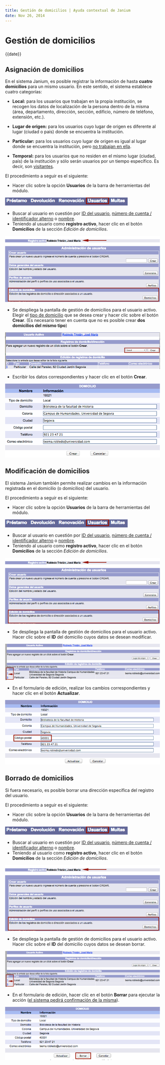 ```yaml
---
title: Gestión de domicilios | Ayuda contextual de Janium
date: Nov 26, 2014
---
```


# Gestión de domicilios

{{date}}

## Asignación de domicilios

En el sistema Janium, es posible registrar la información de hasta
**cuatro domicilios** para un mismo usuario. En este sentido, el sistema
establece cuatro categorías:

- **Local:** para los usuarios que trabajan en la propia institución, se
recogen los datos de localización de la persona dentro de la misma
(área, departamento, dirección, sección, edificio, número de teléfono,
extensión, etc.).
- **Lugar de origen:** para los usuarios cuyo lugar de origen es
diferente al lugar (ciudad o país) donde se encuentra la institución.
- **Particular:** para los usuarios cuyo lugar de origen es igual al
lugar donde se encuentra la institución, pero <span
style="text-decoration: underline;">no trabajan en ella</span>.

- **Temporal:** para los usuarios que no residen en el mismo lugar
(ciudad, país) de la institución y sólo serán usuarios por un tiempo
específico. Es decir, son <span
style="text-decoration: underline;">visitantes</span>.

El procedimiento a seguir es el siguiente:

-   Hacer clic sobre la opción **Usuarios** de la barra de herramientas
    del módulo.

![Entrada a la función de usuarios](Opcion_usuarios.png)

-   Buscar al usuario en cuestión por <span
    style="text-decoration: underline;">ID del usuario</span>, <span
    style="text-decoration: underline;">número de cuenta / identificador
    alterno</span> o <span
    style="text-decoration: underline;">nombre</span>.
-   Teniendo al usuario como **registro activo**, hacer clic en el botón
    **Domicilios** de la sección *Edición de domicilios*.

![Acceso a la opción de edición de domicilios](Edicion_domicilios.png)

-   Se despliega la pantalla de gestión de domicilios para el usuario
    activo. Elegir el <span style="text-decoration: underline;">tipo de
    domicilio</span> que se desea crear y hacer clic sobre el botón
    **Crear**. (Es necesario tener en cuenta que no es posible crear
    **dos domicilios del mismo tipo**)

![Pantalla de gestión de domicilios](Gestion_domicilios.png)

-   Escribir los datos correspondientes y hacer clic en el botón
    **Crear**.

![Introducción de datos sobre el nuevo domicilio](Creacion_domicilios.png)


## Modificación de domicilios

El sistema Janium también permite realizar cambios en la información
registrada en el domicilio (o domicilios) del usuario.

El procedimiento a seguir es el siguiente:

-   Hacer clic sobre la opción **Usuarios** de la barra de herramientas
    del módulo.

![Entrada a la función de usuarios](Opcion_usuarios.png)

-   Buscar al usuario en cuestión por <span
    style="text-decoration: underline;">ID del usuario</span>, <span
    style="text-decoration: underline;">número de cuenta / identificador
    alterno</span> o <span
    style="text-decoration: underline;">nombre</span>.
-   Teniendo al usuario como **registro activo**, hacer clic en el botón
    **Domicilios** de la sección *Edición de domicilios*.

!["Acceso a la opción de edición de domicilios](Edicion_domicilios.png)

-   Se despliega la pantalla de gestión de domicilios para el usuario
    activo. Hacer clic sobre el **ID** del domicilio cuyos datos se
    desean modificar.

![Pantalla de gestión de domicilios](Gestion_domicilios2.png)

-   En el formulario de edición, realizar los cambios correspondientes y
    hacer clic en el botón **Actualizar**.

![Modificación de datos de domicilio](Modificacion_domicilios.png)

## Borrado de domicilios

Si fuera necesario, es posible borrar una dirección específica del
registro del usuario.

El procedimiento a seguir es el siguiente:

-   Hacer clic sobre la opción **Usuarios** de la barra de herramientas
    del módulo.

![Entrada a la función de usuarios](Opcion_usuarios.png)

-   Buscar al usuario en cuestión por <span
    style="text-decoration: underline;">ID del usuario</span>, <span
    style="text-decoration: underline;">número de cuenta / identificador
    alterno</span> o <span
    style="text-decoration: underline;">nombre</span>.
-   Teniendo al usuario como **registro activo**, hacer clic en el botón
    **Domicilios** de la sección *Edición de domicilios*.

![Acceso a la opción de edición de domicilios](Edicion_domicilios.png)

-   Se despliega la pantalla de gestión de domicilios para el usuario
    activo. Hacer clic sobre el **ID** del domicilio cuyos datos se
    desean borrar.

![Pantalla de gestión de domicilios](Gestion_domicilios2.png)

-   En el formulario de edición, hacer clic en el botón **Borrar** para
    ejecutar la acción (<span style="text-decoration: underline;">el
    sistema pedirá confirmación de la misma</span>).

![Borrado de datos de domicilio](Borrado_domicilios.png)

